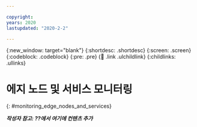 ```yaml
---

copyright:
years: 2020
lastupdated: "2020-2-2"

---
```


{:new_window: target="blank"}
{:shortdesc: .shortdesc}
{:screen: .screen}
{:codeblock: .codeblock}
{:pre: .pre}
{:child: .link .ulchildlink}
{:childlinks: .ullinks}

# 에지 노드 및 서비스 모니터링
{: #monitoring_edge_nodes_and_services}

***작성자 참고: ??에서 여기에 컨텐츠 추가***
